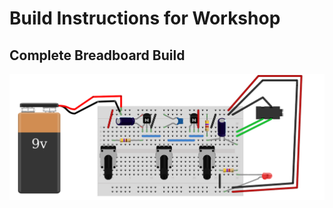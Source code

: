 # Build Instructions for Workshop

## Complete Breadboard Build

![Drawing](https://github.com/XINEXPORT/Teardown25-DIY-Synth-Workshop/blob/main/Circuit_Drawing.png)


